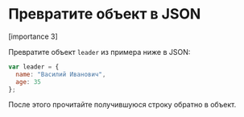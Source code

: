 # Превратите объект в JSON

[importance 3]

Превратите объект `leader` из примера ниже в JSON:

```js
var leader = {
  name: "Василий Иванович",
  age: 35
};
```

После этого прочитайте получившуюся строку обратно в объект. 
